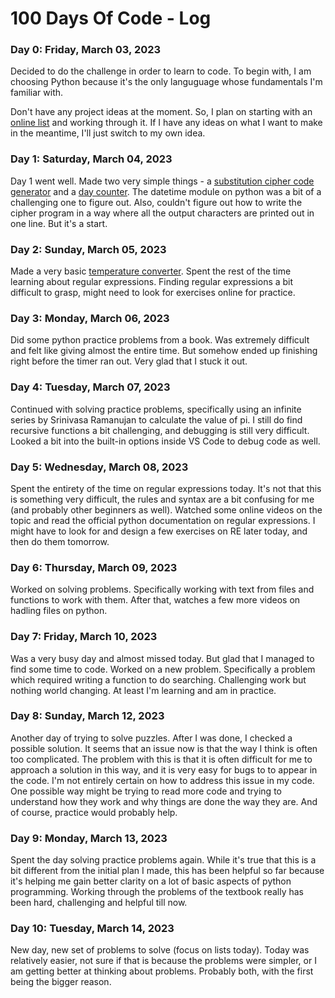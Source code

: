 # 100 Days Of Code - Log

### Day 0: Friday, March 03, 2023

Decided to do the challenge in order to learn to code. To begin with, I am choosing Python because it's the only languguage whose fundamentals I'm familiar with.

Don't have any project ideas at the moment. So, I plan on starting with an [online list](https://www.dataquest.io/blog/python-projects-for-beginners/) and working through it. If I have any ideas on what I want to make in the meantime, I'll just switch to my own idea.

### Day 1: Saturday, March 04, 2023

Day 1 went well. Made two very simple things - a [substitution cipher code generator](https://github.com/side-corncave/AtbashEncoderDecoder) and a [day counter](https://github.com/side-corncave/day_counter). The datetime module on python was a bit of a challenging one to figure out. Also, couldn't figure out how to write the cipher program in a way where all the output characters are printed out in one line. But it's a start.

### Day 2: Sunday, March 05, 2023

Made a very basic [temperature converter](https://github.com/side-corncave/C2F_and_back_converter). Spent the rest of the time learning about regular expressions. Finding regular expressions a bit difficult to grasp, might need to look for exercises online for practice.

### Day 3: Monday, March 06, 2023

Did some python practice problems from a book. Was extremely difficult and felt like giving almost the entire time. But somehow ended up finishing right before the timer ran out. Very glad that I stuck it out.

### Day 4: Tuesday, March 07, 2023

Continued with solving practice problems, specifically using an infinite series by Srinivasa Ramanujan to calculate the value of pi. I still do find recursive functions a bit challenging, and debugging is still very difficult. Looked a bit into the built-in options inside VS Code to debug code as well.

### Day 5: Wednesday, March 08, 2023

Spent the entirety of the time on regular expressions today. It's not that this is something very difficult, the rules and syntax are a bit confusing for me (and probably other beginners as well). Watched some online videos on the topic and read the official python documentation on regular expressions. I might have to look for and design a few exercises on RE later today, and then do them tomorrow.

### Day 6: Thursday, March 09, 2023

Worked on solving problems. Specifically working with text from files and functions to work with them. After that, watches a few more videos on hadling files on python.

### Day 7: Friday, March 10, 2023

Was a very busy day and almost missed today. But glad that I managed to find some time to code. Worked on a new problem. Specifically a problem which required writing a function to do searching. Challenging work but nothing world changing. At least I'm learning and am in practice.

### Day 8: Sunday, March 12, 2023

Another day of trying to solve puzzles. After I was done, I checked a possible solution. It seems that an issue now is that the way I think is often too complicated. The problem with this is that it is often difficult for me to approach a solution in this way, and it is very easy for bugs to to appear in the code. I'm not entirely certain on how to address this issue in my code. One possible way might be trying to read more code and trying to understand how they work and why things are done the way they are. And of course, practice would probably help.

### Day 9: Monday, March 13, 2023

Spent the day solving practice problems again. While it's true that this is a bit different from the initial plan I made, this has been helpful so far because it's helping me gain better clarity on a lot of basic aspects of python programming. Working through the problems of the textbook really has been hard, challenging and helpful till now.

### Day 10: Tuesday, March 14, 2023

New day, new set of problems to solve (focus on lists today). Today was relatively easier, not sure if that is because the problems were simpler, or I am getting better at thinking about problems. Probably both, with the first being the bigger reason.